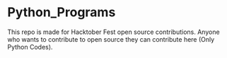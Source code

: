 # Python_Programs
This repo is made for Hacktober Fest open source contributions. Anyone who wants to contribute to open source they can contribute here (Only Python Codes).
